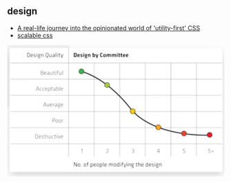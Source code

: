 ## design

- [A real-life journey into the opinionated world of 'utility-first' CSS](https://www.youtube.com/watch?v=2-q4asoHUqU) 
- [scalable css](http://mrmrs.cc/writing/2016/03/24/scalable-css/)

![design by committee](https://github.com/pjsvis/react-patterns/blob/master/images/design-by-committee.png)
